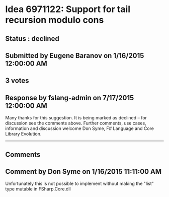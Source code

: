 # Idea 6971122: Support for tail recursion modulo cons #

## Status : declined

## Submitted by Eugene Baranov on 1/16/2015 12:00:00 AM

## 3 votes





## Response by fslang-admin on 7/17/2015 12:00:00 AM

Many thanks for this suggestion. It is being marked as declined – for discussion see the comments above.
Further comments, use cases, information and discussion welcome
Don Syme, F# Language and Core Library Evolution.

------------------------
## Comments


## Comment by Don Syme on 1/16/2015 11:11:00 AM
Unfortunately this is not possible to implement without making the "list" type mutable in FSharp.Core.dll

